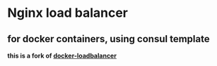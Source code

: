 # Nginx load balancer
## for docker containers, using consul template

**this is a fork of [docker-loadbalancer](https://github.com/bellycard/docker-loadbalancer)**
